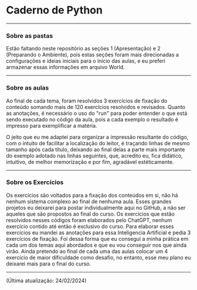 <h1 color="red">Caderno de Python</h1>
<hr>

<h3>Sobre as pastas</h3>

<p>Estão faltando neste repositório as seções 1 (Apresentação) e 2 (Preparando o Ambiente), pois estas seções foram mais direcionadas a configurações e ideias iniciais para o início das aulas, e eu preferi armazenar essas informações em arquivo World.</p>

<hr>

<h3>Sobre as aulas</h3>

<p>Ao final de cada tema, foram resolvidos 3 exercícios de fixação do conteúdo somando mais de 120 exercícios resolvidos e revisados. Quanto as anotações, é necessário o uso do "run" para poder entender o que está sendo executado no código da aula, pois a cada exemplo o resultado é impresso para exemplificar a matéria.</p>
<p>O jeito que eu me adaptei para organizar a impressão resultante do código, com o intuito de facilitar a localização do leitor, é traçando linhas de mesmo tamanho após cada título, deixando ao final delas a parte mais importante do exemplo adotado nas linhas seguintes, que, acredito eu, fica didático, intuitivo, de melhor memorização e por fim, agradável estéticamente.</p>

<hr>

<h3>Sobre os Exercícios</h3>

<p>Os exercícios são voltados para a fixação dos conteúdos em si, não há nenhum sistema complexo ao final de nenhuma aula. Esses grandes projetos eu deixarei para postar individualmente aqui no GitHub, a não ser aqueles que são propostos ao final do curso. Os exercícios que estão resolvidos nesses códigos foram elaborados pelo ChatGPT, nenhum exercício contido até então é exclusivo do curso. Para elaborar esses exercícios eu mandei as anotações para essa Inteligencia Artificial e pedia 3 exercícios de fixação. Foi dessa forma que eu consegui a minha prática em cada um dos temas aqui abordados e que eu vou conseguir nos que ainda virão. Ainda pretendo ao final de cada uma das aulas colocar um 4 exercício de maior dificuldade como desafio, no entanto, esse meu plano eu deixarei mais para o final do curso.</p>

<hr>

<p>(Última atualização: 24/02/2024)</p>

